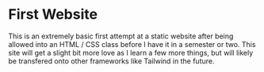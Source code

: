 # First Website
This is an extremely basic first attempt at a static website after being allowed into an HTML / CSS class before I have it in a semester or two. This site will get a slight bit more love as I learn a few more things, but will likely be transfered onto other frameworks like Tailwind in the future.
